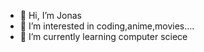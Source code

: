 - 👋 Hi, I’m Jonas
- 👀 I’m interested in coding,anime,movies....
- 🌱 I’m currently learning computer sciece
  


<!---
J0na555/J0na555 is a ✨ special ✨ repository because its `README.md` (this file) appears on your GitHub profile.
You can click the Preview link to take a look at your changes.
--->
